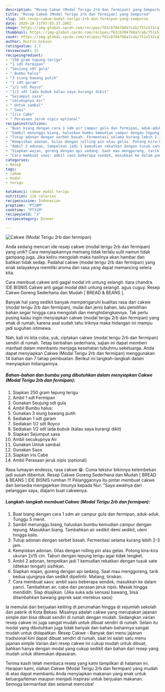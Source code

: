 ```yaml
---
description: "Resep Cakwe (Modal Terigu 2rb dan fermipan) yang Sempurna"
title: "Resep Cakwe (Modal Terigu 2rb dan fermipan) yang Sempurna"
slug: 145-resep-cakwe-modal-terigu-2rb-dan-fermipan-yang-sempurna
date: 2020-10-31T07:03:37.286Z
image: https://img-global.cpcdn.com/recipes/f62cb7047b0a7cab/751x532cq70/cakwe-modal-terigu-2rb-dan-fermipan-foto-resep-utama.jpg
thumbnail: https://img-global.cpcdn.com/recipes/f62cb7047b0a7cab/751x532cq70/cakwe-modal-terigu-2rb-dan-fermipan-foto-resep-utama.jpg
cover: https://img-global.cpcdn.com/recipes/f62cb7047b0a7cab/751x532cq70/cakwe-modal-terigu-2rb-dan-fermipan-foto-resep-utama.jpg
author: Dustin Gibson
ratingvalue: 3.7
reviewcount: 15
recipeingredient:
- "250 gram tepung terigu"
- "1 sdt Fermipan"
- "Seujung sdt gula"
- " Bumbu halus"
- "3 siung bawang putih"
- "1 sdt garam"
- "1/2 sdt Royco"
- "1/2 sdt lada bubuk kalau saya kurangi dikit"
- "Sejumput sasa"
- "secukupnya Air"
- " Untuk sambal"
- " Saos"
- "iris Cabe"
- " Perasaan jeruk nipis optional"
recipeinstructions:
- "Buat biang dengan cara 1 sdm air campur gula dan fermipan, aduk-aduk. Tunggu 5 menit."
- "Sambil menunggu biang, haluskan bumbu kemudian campur dengan tepung. Masukkan biang. Tambahkan air sedikit demi sedikit, uleni hingga kalis."
- "Tutup adonan dengan serbet basah. Fermentasi selama kurang lebih 2-3 jam."
- "Kempiskan adonan. Gilas dengan rolling pin atau gelas. Potong kira-kira ukuran 2x15 cm. Taburi dengan tepung terigu agar tidak lengket."
- "Ambil 2 adonan, tempelkan jadi 1 kemudian rekatkan dengan tusuk sate (ditekan tengah) sisihkan."
- "Siapkan wajan, goreng dengan api sedang. Saat mau menggoreng, tarik kedua ujungnya dan sedikit dipelintir. Matang, tiriskan."
- "Cara membuat saos: ambil saos beberapa sendok, masukkan ke dalam panci. Tambahkan air, cabe dan perasan jeruk nipis. Masak hingga mendidih. Siap disajikan. (Jika suka ada sensasi bawang, bisa ditambahkan bawang geprek saat merebus saos)"
categories:
- Resep
tags:
- cakwe
- modal
- terigu

katakunci: cakwe modal terigu 
nutrition: 118 calories
recipecuisine: Indonesian
preptime: "PT28M"
cooktime: "PT31M"
recipeyield: "3"
recipecategory: Dinner

---
```



![Cakwe (Modal Terigu 2rb dan fermipan)](https://img-global.cpcdn.com/recipes/f62cb7047b0a7cab/751x532cq70/cakwe-modal-terigu-2rb-dan-fermipan-foto-resep-utama.jpg)

Anda sedang mencari ide resep cakwe (modal terigu 2rb dan fermipan) yang unik? Cara menyiapkannya memang tidak terlalu sulit namun tidak gampang juga. Jika keliru mengolah maka hasilnya akan hambar dan bahkan tidak sedap. Padahal cakwe (modal terigu 2rb dan fermipan) yang enak selayaknya memiliki aroma dan rasa yang dapat memancing selera kita.

Cara membuat cakwe anti gagal modal irit untung selangit. tiara chandra. IDE BISNIS Cakwe anti gagal modal dikit untung selangit. agus cuguy. Resep Cakwe Goreng Sederhana dan Mudah [ BREAD &amp; BEANS ].

Banyak hal yang sedikit banyak mempengaruhi kualitas rasa dari cakwe (modal terigu 2rb dan fermipan), mulai dari jenis bahan, lalu pemilihan bahan segar hingga cara mengolah dan menghidangkannya. Tak perlu pusing kalau ingin menyiapkan cakwe (modal terigu 2rb dan fermipan) yang enak di rumah, karena asal sudah tahu triknya maka hidangan ini mampu jadi suguhan istimewa.


Nah, kali ini kita coba, yuk, ciptakan cakwe (modal terigu 2rb dan fermipan) sendiri di rumah. Tetap berbahan sederhana, sajian ini dapat memberi manfaat dalam membantu menjaga kesehatan tubuhmu sekeluarga. Anda dapat menyiapkan Cakwe (Modal Terigu 2rb dan fermipan) menggunakan 14 bahan dan 7 tahap pembuatan. Berikut ini langkah-langkah dalam menyiapkan hidangannya.

<!--inarticleads1-->

##### Bahan-bahan dan bumbu yang dibutuhkan dalam menyiapkan Cakwe (Modal Terigu 2rb dan fermipan):

1. Siapkan 250 gram tepung terigu
1. Ambil 1 sdt Fermipan
1. Gunakan Seujung sdt gula
1. Ambil  Bumbu halus:
1. Gunakan 3 siung bawang putih
1. Sediakan 1 sdt garam
1. Sediakan 1/2 sdt Royco
1. Sediakan 1/2 sdt lada bubuk (kalau saya kurangi dikit)
1. Siapkan Sejumput sasa
1. Ambil secukupnya Air
1. Gunakan  Untuk sambal:
1. Gunakan  Saos
1. Siapkan iris Cabe
1. Ambil  Perasaan jeruk nipis (optional)


Rasa lumayan endesss, rasa cakwe 😁. Cuma tekstur bikinnya kelembekan jadi susah dibentuk. Resep Cakwe Goreng Sederhana dan Mudah [ BREAD &amp; BEANS ] IDE BISNIS rumhan !!! Pelanggannya itu pintar membuat cakwe dan bersedia mengajarkan ilmunya kepada Nur. &#34;Saya awalnya dari pelanggan saya, diajarin buat cakwenya. 

<!--inarticleads2-->

##### Langkah-langkah membuat Cakwe (Modal Terigu 2rb dan fermipan):

1. Buat biang dengan cara 1 sdm air campur gula dan fermipan, aduk-aduk. Tunggu 5 menit.
1. Sambil menunggu biang, haluskan bumbu kemudian campur dengan tepung. Masukkan biang. Tambahkan air sedikit demi sedikit, uleni hingga kalis.
1. Tutup adonan dengan serbet basah. Fermentasi selama kurang lebih 2-3 jam.
1. Kempiskan adonan. Gilas dengan rolling pin atau gelas. Potong kira-kira ukuran 2x15 cm. Taburi dengan tepung terigu agar tidak lengket.
1. Ambil 2 adonan, tempelkan jadi 1 kemudian rekatkan dengan tusuk sate (ditekan tengah) sisihkan.
1. Siapkan wajan, goreng dengan api sedang. Saat mau menggoreng, tarik kedua ujungnya dan sedikit dipelintir. Matang, tiriskan.
1. Cara membuat saos: ambil saos beberapa sendok, masukkan ke dalam panci. Tambahkan air, cabe dan perasan jeruk nipis. Masak hingga mendidih. Siap disajikan. (Jika suka ada sensasi bawang, bisa ditambahkan bawang geprek saat merebus saos)


Ia memulai dari berjualan keliling di perumahan hingga di sejumlah sekolah dan pabrik di Kota Bekasi. Misalnya adalah cakwe yang merupakan jajanan simple dan bisa dibuat sendiri di rumah dengan mudah. Sedangkan varian resep cakwe ini juga sangat mudah untuk dibuat sendiri di rumah. Selain itu modal yang dibutuhkan juga tidak banyak dan bahan-bahannya sangat mudah untuk didapatkan. Resep Cakwe - Banyak dari menu jajanan tradisional kini dapat dibuat sendiri di rumah, saat ini salah satu menu jajanan simple Varian dari resep cakwe ini cukup mudah untuk dibuat, bahkan hanya dengan modal yang cukup sedikit dan bahan dari resep yang mudah untuk ditemukan dipasaran. 

Terima kasih telah membaca resep yang kami tampilkan di halaman ini. Harapan kami, olahan Cakwe (Modal Terigu 2rb dan fermipan) yang mudah di atas dapat membantu Anda menyiapkan makanan yang enak untuk keluarga/teman maupun menjadi inspirasi untuk berjualan makanan. Semoga bermanfaat dan selamat mencoba!
